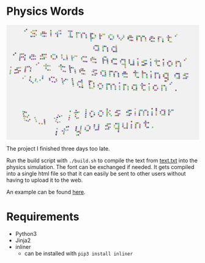# Physics Words

<img align="center" src="image.png">

The project I finished three days too late.

Run the build script with `./build.sh` to compile the text from [text.txt](text.txt) into the physics simulation.
The font can be exchanged if needed.
It gets compiled into a single html file so that it can easily be sent to other users without having to upload it to the web.

An example can be found [here](https://christopher-besch.github.io/physics_words/out/index.html).

# Requirements

-   Python3
-   Jinja2
-   inliner
    -   can be installed with `pip3 install inliner`
